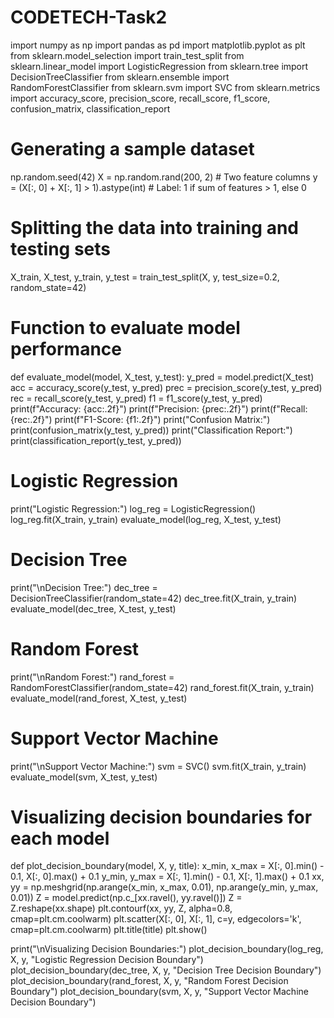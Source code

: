 # CODETECH-Task2

import numpy as np
import pandas as pd
import matplotlib.pyplot as plt
from sklearn.model_selection import train_test_split
from sklearn.linear_model import LogisticRegression
from sklearn.tree import DecisionTreeClassifier
from sklearn.ensemble import RandomForestClassifier
from sklearn.svm import SVC
from sklearn.metrics import accuracy_score, precision_score, recall_score, f1_score, confusion_matrix, classification_report

# Generating a sample dataset
np.random.seed(42)
X = np.random.rand(200, 2)  # Two feature columns
y = (X[:, 0] + X[:, 1] > 1).astype(int)  # Label: 1 if sum of features > 1, else 0

# Splitting the data into training and testing sets
X_train, X_test, y_train, y_test = train_test_split(X, y, test_size=0.2, random_state=42)

# Function to evaluate model performance
def evaluate_model(model, X_test, y_test):
    y_pred = model.predict(X_test)
    acc = accuracy_score(y_test, y_pred)
    prec = precision_score(y_test, y_pred)
    rec = recall_score(y_test, y_pred)
    f1 = f1_score(y_test, y_pred)
    print(f"Accuracy: {acc:.2f}")
    print(f"Precision: {prec:.2f}")
    print(f"Recall: {rec:.2f}")
    print(f"F1-Score: {f1:.2f}")
    print("Confusion Matrix:")
    print(confusion_matrix(y_test, y_pred))
    print("Classification Report:")
    print(classification_report(y_test, y_pred))

# Logistic Regression
print("Logistic Regression:")
log_reg = LogisticRegression()
log_reg.fit(X_train, y_train)
evaluate_model(log_reg, X_test, y_test)

# Decision Tree
print("\nDecision Tree:")
dec_tree = DecisionTreeClassifier(random_state=42)
dec_tree.fit(X_train, y_train)
evaluate_model(dec_tree, X_test, y_test)

# Random Forest
print("\nRandom Forest:")
rand_forest = RandomForestClassifier(random_state=42)
rand_forest.fit(X_train, y_train)
evaluate_model(rand_forest, X_test, y_test)

# Support Vector Machine
print("\nSupport Vector Machine:")
svm = SVC()
svm.fit(X_train, y_train)
evaluate_model(svm, X_test, y_test)

# Visualizing decision boundaries for each model
def plot_decision_boundary(model, X, y, title):
    x_min, x_max = X[:, 0].min() - 0.1, X[:, 0].max() + 0.1
    y_min, y_max = X[:, 1].min() - 0.1, X[:, 1].max() + 0.1
    xx, yy = np.meshgrid(np.arange(x_min, x_max, 0.01), np.arange(y_min, y_max, 0.01))
    Z = model.predict(np.c_[xx.ravel(), yy.ravel()])
    Z = Z.reshape(xx.shape)
    plt.contourf(xx, yy, Z, alpha=0.8, cmap=plt.cm.coolwarm)
    plt.scatter(X[:, 0], X[:, 1], c=y, edgecolors='k', cmap=plt.cm.coolwarm)
    plt.title(title)
    plt.show()

print("\nVisualizing Decision Boundaries:")
plot_decision_boundary(log_reg, X, y, "Logistic Regression Decision Boundary")
plot_decision_boundary(dec_tree, X, y, "Decision Tree Decision Boundary")
plot_decision_boundary(rand_forest, X, y, "Random Forest Decision Boundary")
plot_decision_boundary(svm, X, y, "Support Vector Machine Decision Boundary")
